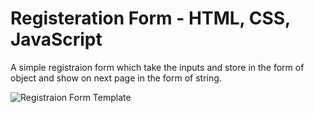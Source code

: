 # Registeration Form - HTML, CSS, JavaScript
A simple registraion form which take the inputs and store in the form of object and show on next page in the form of string.



![Registraion Form Template](https://github.com/pradeeprawat11/registraion-form/assets/88647301/f656e45d-62df-4c1d-a618-a688a081292d)
